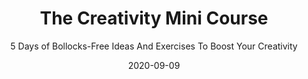 ---
title: "The Creativity Mini Course"
subtitle: "5 Days of Bollocks-Free Ideas And Exercises To Boost Your Creativity"
desc: "This mini-course covers what creativity is, how it works, and how you can use it—all in a short and fun way."
external_url: https://ttkb.me/cmc
date: "2020-09-09"
image: "img/cmc-thumbnail.jpg"
background_color: "#ffd400"
categories: ['Creativity']
tags: ['exercises', 'free']
priority: 9
---